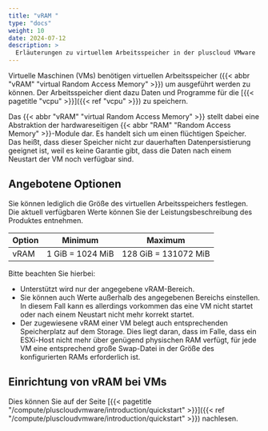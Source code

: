 ```yaml
---
title: "vRAM "
type: "docs"
weight: 10
date: 2024-07-12
description: >
  Erläuterungen zu virtuellem Arbeitsspeicher in der pluscloud VMware
---
```


Virtuelle Maschinen (VMs) benötigen virtuellen Arbeitsspeicher ({{< abbr "vRAM" "virtual Random Access Memory" >}}) um ausgeführt werden zu können.
Der Arbeitsspeicher dient dazu Daten und Programme für die [{{< pagetitle "vcpu" >}}]({{< ref "vcpu" >}}) zu speichern.

Das {{< abbr "vRAM" "virtual Random Access Memory" >}} stellt dabei eine Abstraktion der hardwareseitigen {{< abbr "RAM" "Random Access Memory" >}}-Module dar.
Es handelt sich um einen flüchtigen Speicher.
Das heißt, dass dieser Speicher nicht zur dauerhaften Datenpersistierung geeignet ist, weil es keine Garantie gibt, dass die Daten nach einem Neustart der VM noch verfügbar sind.

## Angebotene Optionen

Sie können lediglich die Größe des virtuellen Arbeitsspeichers festlegen.
Die aktuell verfügbaren Werte können Sie der Leistungsbeschreibung des Produktes entnehmen.

| Option                 | Minimum          | Maximum              |
|------------------------|------------------|----------------------|
| vRAM                   | 1 GiB = 1024 MiB | 128 GiB = 131072 MiB |

Bitte beachten Sie hierbei:

* Unterstützt wird nur der angegebene vRAM-Bereich.
* Sie können auch Werte außerhalb des angegebenen Bereichs einstellen.  
  In diesem Fall kann es allerdings vorkommen das eine VM nicht startet oder nach einem Neustart nicht mehr korrekt startet.
* Der zugewiesene vRAM einer VM belegt auch entsprechenden Speicherplatz auf dem Storage.
  Dies liegt daran, dass im Falle, dass ein ESXi-Host nicht mehr über genügend physischen RAM verfügt, für jede VM eine entsprechend große Swap-Datei in der Größe des konfigurierten RAMs erforderlich ist.

## Einrichtung von vRAM bei VMs

Dies können Sie auf der Seite [{{< pagetitle "/compute/pluscloudvmware/introduction/quickstart" >}}]({{< ref "/compute/pluscloudvmware/introduction/quickstart" >}}) nachlesen.
